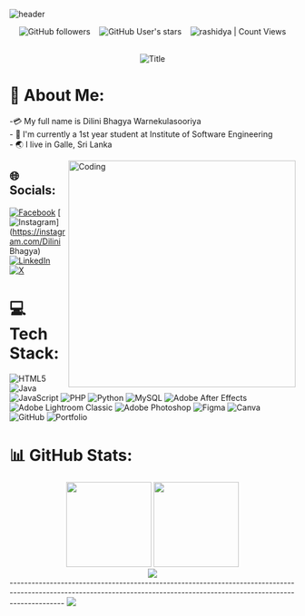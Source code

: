 ![header](https://i.pinimg.com/originals/58/11/90/581190db42066db7895977ce3b0c24bf.jpg)
<div align="center">

<img alt="GitHub followers" src="https://img.shields.io/github/followers/rashidya?style=social"> &nbsp;&nbsp; <img alt="GitHub User's stars" src="https://img.shields.io/github/stars/rashidya?style=social"> &nbsp;&nbsp; <img alt="rashidya | Count Views" src="https://enemo786q3svfle.m.pipedream.net" />
</div>
<div align="center">
<br>
    <img src="https://readme-typing-svg.herokuapp.com?font=Quicksand&color=66bb6a&size=50&center=true&vCenter=true&height=60&width=600&lines=Hi,+I'm+Dilini+Bhagya+;Welcome+to+My+Profile!"
         alt="Title"/>
</div>


# 💫 About Me:

 -💳 My full name is Dilini Bhagya Warnekulasooriya<br>- 🏫 I'm currently a 1st year student at Institute of Software Engineering<br>- 🌏 I live in Galle, Sri Lanka<br>

 <img align = "right" alt ="Coding" width="400" src="https://raw.githubusercontent.com/TheDudeThatCode/TheDudeThatCode/master/Assets/Developer.gif">


## 🌐 Socials:
[![Facebook](https://img.shields.io/badge/Facebook-%231877F2.svg?logo=Facebook&logoColor=white)](https://facebook.com/https://www.facebook.com/sanduni.bhagya.904?mibextid=ZbWKwL) [![Instagram](https://img.shields.io/badge/Instagram-%23E4405F.svg?logo=Instagram&logoColor=white)](https://instagram.com/Dilini Bhagya) [![LinkedIn](https://img.shields.io/badge/LinkedIn-%230077B5.svg?logo=linkedin&logoColor=white)](https://linkedin.com/in/https://www.linkedin.com/in/dilini-bhagya) [![X](https://img.shields.io/badge/X-black.svg?logo=X&logoColor=white)](https://x.com/https://x.com/bhagya_dil14146) 



# 💻 Tech Stack:
![HTML5](https://img.shields.io/badge/html5-%23E34F26.svg?style=plastic&logo=html5&logoColor=white) ![Java](https://img.shields.io/badge/java-%23ED8B00.svg?style=plastic&logo=openjdk&logoColor=white) ![JavaScript](https://img.shields.io/badge/javascript-%23323330.svg?style=plastic&logo=javascript&logoColor=%23F7DF1E) ![PHP](https://img.shields.io/badge/php-%23777BB4.svg?style=plastic&logo=php&logoColor=white) ![Python](https://img.shields.io/badge/python-3670A0?style=plastic&logo=python&logoColor=ffdd54) ![MySQL](https://img.shields.io/badge/mysql-4479A1.svg?style=plastic&logo=mysql&logoColor=white) ![Adobe After Effects](https://img.shields.io/badge/Adobe%20After%20Effects-9999FF.svg?style=plastic&logo=Adobe%20After%20Effects&logoColor=white) ![Adobe Lightroom Classic](https://img.shields.io/badge/Adobe%20Lightroom%20Classic-31A8FF.svg?style=plastic&logo=Adobe%20Lightroom%20Classic&logoColor=white) ![Adobe Photoshop](https://img.shields.io/badge/adobe%20photoshop-%2331A8FF.svg?style=plastic&logo=adobe%20photoshop&logoColor=white) ![Figma](https://img.shields.io/badge/figma-%23F24E1E.svg?style=plastic&logo=figma&logoColor=white) ![Canva](https://img.shields.io/badge/Canva-%2300C4CC.svg?style=plastic&logo=Canva&logoColor=white) ![GitHub](https://img.shields.io/badge/github-%23121011.svg?style=plastic&logo=github&logoColor=white) ![Portfolio](https://img.shields.io/badge/Portfolio-%23000000.svg?style=plastic&logo=firefox&logoColor=#FF7139)

# 📊 GitHub Stats:
<div align="center">
<img height="150em" src="https://camo.githubusercontent.com/8b1a9c8f6b65df04849ef8132a980d163030cfd11fa6badf9cb4833d91aca3d5/68747470733a2f2f6769746875622d726561646d652d73746174732e76657263656c2e6170702f6170692f746f702d6c616e67732f3f757365726e616d653d64626861677961323030267468656d653d6461726b26686964655f626f726465723d66616c736526696e636c7564655f616c6c5f636f6d6d6974733d66616c736526636f756e745f707269766174653d66616c7365266c61796f75743d636f6d70616374"/>
<img height="150em" src="https://camo.githubusercontent.com/49a2136bf18b06bd065e2c3ce292aa8a24099434eb5c57ced610abd227e212ba/68747470733a2f2f6769746875622d726561646d652d73746174732e76657263656c2e6170702f6170693f757365726e616d653d64626861677961323030267468656d653d6461726b26686964655f626f726465723d66616c736526696e636c7564655f616c6c5f636f6d6d6974733d66616c736526636f756e745f707269766174653d66616c7365"/>
</div>
<div align="center">
  <img src="https://camo.githubusercontent.com/0a2ad6802b01b5805e82ce62aa32eb2eae7c4b4dc56bc0a9039b10fd376690d7/68747470733a2f2f6769746875622d726561646d652d73747265616b2d73746174732e6865726f6b756170702e636f6d2f3f757365723d64626861677961323030267468656d653d6461726b26686964655f626f726465723d66616c7365" />
 
</div>
---------------------------------------------------------------------------------------------------------------------------------------------------------------------------
 <img src="https://visitcount.itsvg.in/api?id=dbhagya200&icon=0&color=0)](https://visitcount.itsvg.in"/>

